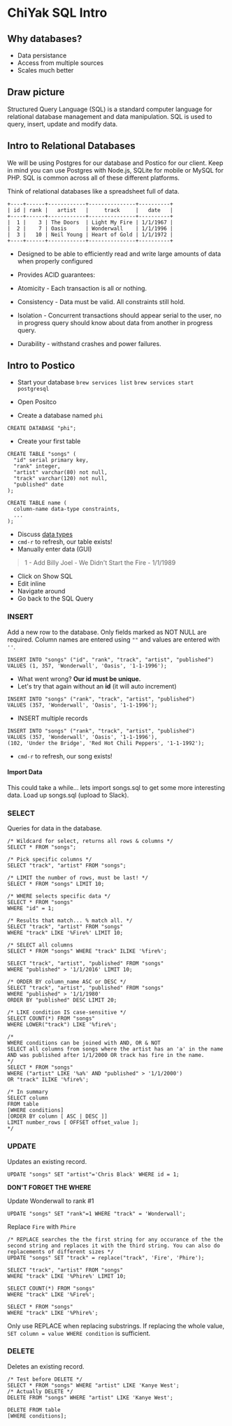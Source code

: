 # ChiYak SQL Intro
## Why databases?
- Data persistance
- Access from multiple sources
- Scales much better

## Draw picture
Structured Query Language (SQL) is a standard computer language for relational database management and data manipulation. SQL is used to query, insert, update and modify data.

## Intro to Relational Databases
We will be using Postgres for our database and Postico for our client. Keep in mind you can use Postgres with Node.js, SQLite for mobile or MySQL for PHP. SQL is common across all of these different platforms.

Think of relational databases like a spreadsheet full of data.
```
+----+------+------------+---------------+----------+
| id | rank |   artist   |     track     |   date   |
+----+------+------------+---------------+----------+
|  1 |    3 | The Doors  | Light My Fire | 1/1/1967 |
|  2 |    7 | Oasis      | Wonderwall    | 1/1/1996 |
|  3 |   10 | Neil Young | Heart of Gold | 1/1/1972 |
+----+------+------------+---------------+----------+
```
- Designed to be able to efficiently read and write large amounts of data when properly configured

- Provides ACID guarantees:

 - Atomicity - Each transaction is all or nothing.
 - Consistency - Data must be valid. All constraints still hold.
 - Isolation - Concurrent transactions should appear serial to the user, no in progress query should know about data from another in progress query.
 - Durability - withstand crashes and power failures.

## Intro to Postico
- Start your database
`brew services list`
`brew services start postgresql`

- Open Positco
- Create a database named `phi`

```
CREATE DATABASE "phi";
```

- Create your first table

```
CREATE TABLE "songs" (
  "id" serial primary key,
  "rank" integer,
  "artist" varchar(80) not null,
  "track" varchar(120) not null,
  "published" date
);
  
CREATE TABLE name (
  column-name data-type constraints,
  ...
);  
```

- Discuss [data types](https://www.postgresql.org/docs/8.1/static/datatype.html)
- `cmd-r` to refresh, our table exists!
- Manually enter data (GUI)

> 1 - Add Billy Joel - We Didn't Start the Fire - 1/1/1989

- Click on Show SQL
- Edit inline
- Navigate around
- Go back to the SQL Query

### INSERT
Add a new row to the database. Only fields marked as NOT NULL are required. Column names are entered using `""` and values are entered with `''`.

```
INSERT INTO "songs" ("id", "rank", "track", "artist", "published") 
VALUES (1, 357, 'Wonderwall', 'Oasis', '1-1-1996');
```
- What went wrong? **Our id must be unique.**
- Let's try that again without an **id** (it will auto increment)

```
INSERT INTO "songs" ("rank", "track", "artist", "published") 
VALUES (357, 'Wonderwall', 'Oasis', '1-1-1996');
```

- INSERT multiple records

```
INSERT INTO "songs" ("rank", "track", "artist", "published") 
VALUES (357, 'Wonderwall', 'Oasis', '1-1-1996'),
(102, 'Under the Bridge', 'Red Hot Chili Peppers', '1-1-1992');
```

- `cmd-r` to refresh, our song exists!

#### Import Data
This could take a while... lets import songs.sql to get some more interesting data. Load up songs.sql (upload to Slack).

### SELECT
Queries for data in the database.

```
/* Wildcard for select, returns all rows & columns */
SELECT * FROM "songs";

/* Pick specific columns */
SELECT "track", "artist" FROM "songs";

/* LIMIT the number of rows, must be last! */
SELECT * FROM "songs" LIMIT 10; 

/* WHERE selects specific data */
SELECT * FROM "songs" 
WHERE "id" = 1;

/* Results that match... % match all. */
SELECT "track", "artist" FROM "songs" 
WHERE "track" LIKE '%Fire%' LIMIT 10;

/* SELECT all columns
SELECT * FROM "songs" WHERE "track" ILIKE '%fire%';

SELECT "track", "artist", "published" FROM "songs" 
WHERE "published" > '1/1/2016' LIMIT 10;

/* ORDER BY column_name ASC or DESC */
SELECT "track", "artist", "published" FROM "songs" 
WHERE "published" > '1/1/1980'
ORDER BY "published" DESC LIMIT 20;

/* LIKE condition IS case-sensitive */
SELECT COUNT(*) FROM "songs"
WHERE LOWER("track") LIKE '%fire%';

/* 
WHERE conditions can be joined with AND, OR & NOT 
SELECT all columns from songs where the artist has an 'a' in the name AND was published after 1/1/2000 OR track has fire in the name.
*/
SELECT * FROM "songs"
WHERE ("artist" LIKE '%a%' AND "published" > '1/1/2000')
OR "track" ILIKE '%fire%';

/* In summary 
SELECT column
FROM table
[WHERE conditions]
[ORDER BY column [ ASC | DESC ]]
LIMIT number_rows [ OFFSET offset_value ];
*/
```

### UPDATE
Updates an existing record.

`UPDATE "songs" SET "artist"='Chris Black' WHERE id = 1;`

**DON'T FORGET THE WHERE**

Update Wonderwall to rank #1

`UPDATE "songs" SET "rank"=1 WHERE "track" = 'Wonderwall';`


Replace `Fire` with `Phire`

```
/* REPLACE searches the the first string for any occurance of the the second string and replaces it with the third string. You can also do replacements of different sizes */
UPDATE "songs" SET "track" = replace("track", 'Fire', 'Phire');

SELECT "track", "artist" FROM "songs" 
WHERE "track" LIKE '%Phire%' LIMIT 10;

SELECT COUNT(*) FROM "songs"
WHERE "track" LIKE '%Fire%';

SELECT * FROM "songs"
WHERE "track" LIKE '%Phire%';
```
Only use REPLACE when replacing substrings. If replacing the whole value, `SET column = value WHERE condition` is sufficient.


### DELETE
Deletes an existing record.

```
/* Test before DELETE */
SELECT * FROM "songs" WHERE "artist" LIKE 'Kanye West';
/* Actually DELETE */
DELETE FROM "songs" WHERE "artist" LIKE 'Kanye West';

DELETE FROM table
[WHERE conditions];
```